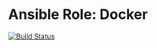 # Ansible Role: Docker
[![Build Status](https://travis-ci.org/gerrive/ansible-role-docker.svg?branch=master)](https://travis-ci.org/gerrive/ansible-role-docker)
